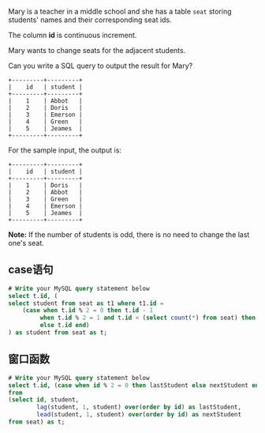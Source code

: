 Mary is a teacher in a middle school and she has a table `seat` storing students' names and their corresponding seat ids.

The column **id** is continuous increment.

 

Mary wants to change seats for the adjacent students.

 

Can you write a SQL query to output the result for Mary?

 

```
+---------+---------+
|    id   | student |
+---------+---------+
|    1    | Abbot   |
|    2    | Doris   |
|    3    | Emerson |
|    4    | Green   |
|    5    | Jeames  |
+---------+---------+
```

For the sample input, the output is:

 

```
+---------+---------+
|    id   | student |
+---------+---------+
|    1    | Doris   |
|    2    | Abbot   |
|    3    | Green   |
|    4    | Emerson |
|    5    | Jeames  |
+---------+---------+
```

**Note:**
If the number of students is odd, there is no need to change the last one's seat.

## case语句

```sql
# Write your MySQL query statement below
select t.id, (
select student from seat as t1 where t1.id = 
    (case when t.id % 2 = 0 then t.id - 1 
         when t.id % 2 = 1 and t.id < (select count(*) from seat) then t.id + 1
         else t.id end)
) as student from seat as t;
```

## 窗口函数

```sql
# Write your MySQL query statement below
select t.id, (case when id % 2 = 0 then lastStudent else nextStudent end) as student
from 
(select id, student,
        lag(student, 1, student) over(order by id) as lastStudent,
        lead(student, 1, student) over(order by id) as nextStudent
from seat) as t;
```

